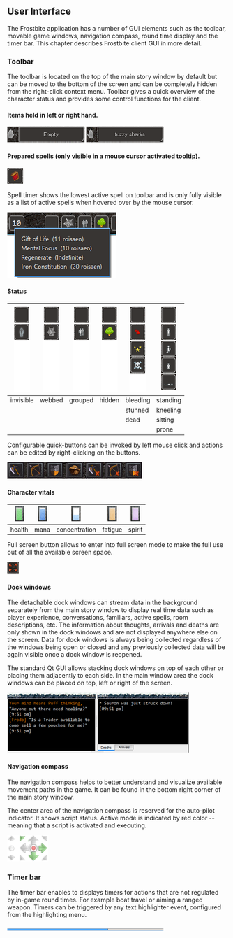 ## User Interface

The Frostbite application has a number of GUI elements such as the toolbar, movable game windows,
navigation compass, round time display and the timer bar. This chapter describes Frostbite client
GUI in more detail.

### Toolbar

The toolbar is located on the top of the main story window by default but can be moved to the bottom of the
screen and can be completely hidden from the right-click context menu. Toolbar gives a quick overview of the
character status and provides some control functions for the client.

#### Items held in left or right hand.

![Screenshot of left hand item](assets/img/wield-left.png)
![Screenshot of right hand item](assets/img/wield-right.png)


#### Prepared spells (only visible in a mouse cursor activated tooltip).

![Screenshot of spell](assets/img/spell.png)

Spell timer shows the lowest active spell on toolbar and is only fully visible as a list of
active spells when hovered over by the mouse cursor.

![Screenshot of active spells](assets/img/active_spells.png)

#### Status

|![1](assets/img/statusbar_1.png) | ![2](assets/img/statusbar_2.png) | ![3](assets/img/statusbar_3.png) | ![4](assets/img/statusbar_4.png) | ![5](assets/img/statusbar_5.png) | ![6](assets/img/statusbar_6.png) |
|---------|------|-------|------|--------|--------|
|invisible|webbed|grouped|hidden|bleeding|standing|
|         |      |       |      |stunned |kneeling|
|         |      |       |      |dead    |sitting |
|         |      |       |      |        |prone   |


Configurable quick-buttons can be invoked by left mouse click and actions can be edited by 
right-clicking on the buttons.

![Screenshot of quick action bar](assets/img/quick-button.png)

#### Character vitals

|![Screenshot](assets/img/health.png)|![Screenshot](assets/img/mana.png)|![Screenshot](assets/img/concentration.png)|![Screenshot](assets/img/fatigue.png)|![Screenshot](assets/img/spirit.png)|
| -------- | ----- | ------------- | ------- | ------ |
| health   | mana  | concentration | fatigue | spirit |

Full screen button allows to enter into full screen mode to make the full use out of all the
available screen space.

![Screenshot of fullscreen](assets/img/fullscreen.png)

#### Dock windows

The detachable dock windows can stream data in the background separately from the main story window to display real 
time data such as player experience, conversations, familiars, active spells, room descriptions, etc.
The information about thoughts, arrivals and deaths are only shown in the dock windows and are not displayed
anywhere else on the screen. Data for dock windows is always being collected regardless of the windows being
open or closed and any previously collected data will be again visible once a dock window is reopened.

The standard Qt GUI allows stacking dock windows on top of each other or placing them adjacently to each side. In the 
main window area the dock windows can be placed on top, left or right of the screen.

![Screenshot of quick action bar](assets/img/window.png)

#### Navigation compass

The navigation compass helps to better understand and visualize available movement paths in
the game. It can be found in the bottom right corner of the main story window.

The center area of the navigation compass is reserved for the auto-pilot indicator. It shows script
status. Active mode is indicated by red color -- meaning that a script is activated and executing.

![Screenshot of quick action bar](assets/img/compass.png)

### Timer bar

The timer bar enables to displays timers for actions that are not regulated by in-game round times. For example
boat travel or aiming a ranged weapon. Timers can be triggered by any text highlighter event, configured
from the highlighting menu.

![Screenshot of timer](assets/img/timer.png)
